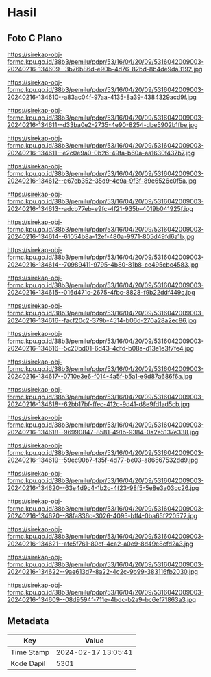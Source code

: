 # Hasil

## Foto C Plano

https://sirekap-obj-formc.kpu.go.id/38b3/pemilu/pdpr/53/16/04/20/09/5316042009003-20240216-134609--3b76b86d-e90b-4d76-82bd-8b4de9da3192.jpg

https://sirekap-obj-formc.kpu.go.id/38b3/pemilu/pdpr/53/16/04/20/09/5316042009003-20240216-134610--a83ac04f-97aa-4135-8a39-4384329acd9f.jpg

https://sirekap-obj-formc.kpu.go.id/38b3/pemilu/pdpr/53/16/04/20/09/5316042009003-20240216-134611--d33ba0e2-2735-4e90-8254-dbe5902b1fbe.jpg

https://sirekap-obj-formc.kpu.go.id/38b3/pemilu/pdpr/53/16/04/20/09/5316042009003-20240216-134611--e2c0e9a0-0b26-49fa-b60a-aa1630f437b7.jpg

https://sirekap-obj-formc.kpu.go.id/38b3/pemilu/pdpr/53/16/04/20/09/5316042009003-20240216-134612--e67eb352-35d9-4c9a-9f3f-89e6526c0f5a.jpg

https://sirekap-obj-formc.kpu.go.id/38b3/pemilu/pdpr/53/16/04/20/09/5316042009003-20240216-134613--adcb77eb-e9fc-4f21-935b-4019b041925f.jpg

https://sirekap-obj-formc.kpu.go.id/38b3/pemilu/pdpr/53/16/04/20/09/5316042009003-20240216-134614--61054b8a-12ef-480a-9971-805d49fd6a1b.jpg

https://sirekap-obj-formc.kpu.go.id/38b3/pemilu/pdpr/53/16/04/20/09/5316042009003-20240216-134614--70989411-9795-4b80-81b8-ce495cbc4583.jpg

https://sirekap-obj-formc.kpu.go.id/38b3/pemilu/pdpr/53/16/04/20/09/5316042009003-20240216-134615--016d471c-2675-4fbc-8828-f9b22ddf449c.jpg

https://sirekap-obj-formc.kpu.go.id/38b3/pemilu/pdpr/53/16/04/20/09/5316042009003-20240216-134616--facf20c2-379b-4514-b06d-270a28a2ec86.jpg

https://sirekap-obj-formc.kpu.go.id/38b3/pemilu/pdpr/53/16/04/20/09/5316042009003-20240216-134616--5c20bd01-6d43-4dfd-b08a-d13e1e3f7fe4.jpg

https://sirekap-obj-formc.kpu.go.id/38b3/pemilu/pdpr/53/16/04/20/09/5316042009003-20240216-134617--0710e3e6-f014-4a5f-b5a1-e9d87a686f6a.jpg

https://sirekap-obj-formc.kpu.go.id/38b3/pemilu/pdpr/53/16/04/20/09/5316042009003-20240216-134618--62bb17bf-ffec-412c-9d41-d8e9fd1ad5cb.jpg

https://sirekap-obj-formc.kpu.go.id/38b3/pemilu/pdpr/53/16/04/20/09/5316042009003-20240216-134618--96990847-8581-491b-9384-0a2e5137e338.jpg

https://sirekap-obj-formc.kpu.go.id/38b3/pemilu/pdpr/53/16/04/20/09/5316042009003-20240216-134619--59ec90b7-f35f-4d77-be03-a86567532dd9.jpg

https://sirekap-obj-formc.kpu.go.id/38b3/pemilu/pdpr/53/16/04/20/09/5316042009003-20240216-134620--63e4d9c4-1b2c-4f23-98f5-5e8e3a03cc26.jpg

https://sirekap-obj-formc.kpu.go.id/38b3/pemilu/pdpr/53/16/04/20/09/5316042009003-20240216-134620--88fa836c-3026-4095-bff4-0ba65f220572.jpg

https://sirekap-obj-formc.kpu.go.id/38b3/pemilu/pdpr/53/16/04/20/09/5316042009003-20240216-134621--afe5f761-80cf-4ca2-a0e9-8d49e8cfd2a3.jpg

https://sirekap-obj-formc.kpu.go.id/38b3/pemilu/pdpr/53/16/04/20/09/5316042009003-20240216-134622--9ae613d7-8a22-4c2c-9b99-383116fb2030.jpg

https://sirekap-obj-formc.kpu.go.id/38b3/pemilu/pdpr/53/16/04/20/09/5316042009003-20240216-134609--08d9594f-711e-4bdc-b2a9-bc6ef71863a3.jpg


## Metadata

| Key        | Value               |
| ---------- | ------------------- |
| Time Stamp | 2024-02-17 13:05:41 |
| Kode Dapil | 5301                |



